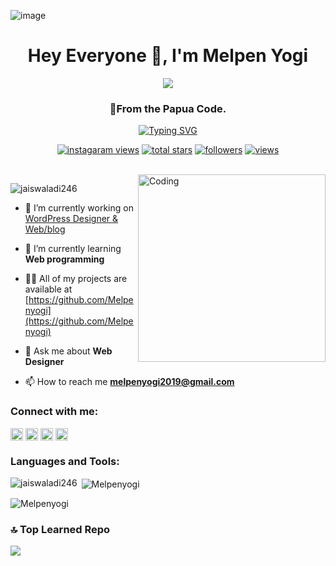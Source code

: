 ![image](https://github.com/Melpenyogi/Melpenyogi/assets/82245765/9585c223-d3b3-4490-98f2-41d0c4afe608)<h1 align="center">Hey Everyone 👋, I'm Melpen Yogi</h1>
<div align="center"><img src="#"> </div>
<h3 align="center">🚀From the Papua Code.</h3>
<p align="center">
  <!-- Typing SVG by DenverCoder1 - https://github.com/DenverCoder1/readme-typing-svg -->
  <a href="https://git.io/typing-svg"><img src="https://readme-typing-svg.demolab.com?font=Fira+Code&pause=1000&color=246DF7&width=435&lines=Experienced+Design+Web%2FBlog.;Learning+full-Stack+Developer;experienced+UI+%2F+UX+Designer;I+Always+Enjoyed+Learning+Programming" alt="Typing SVG" /></a>
</p>

<!-- Social badges section -->
<!-- Badges with custom icons - https://github.com/DenverCoder1/custom-icon-badges -->
<!-- View counter - https://github.com/DenverCoder1/Simple-View-Counter -->
<p align="center">
  <a href="https://www.instagram.com/c/@Melpen.yogi">
    <img alt="instagaram views" title="instagram views" src="https://freshidea.com/jonah/app/youtube-stats-badges/view-count-badge.php"/></a>
  <a href="https://github.com/DenverCoder1?tab=repositories&sort=stargazers">
    <img alt="total stars" title="Total stars on GitHub" src="https://custom-icon-badges.demolab.com/github/stars/DenverCoder1?color=55960c&style=for-the-badge&labelColor=488207&logo=star"/></a>
  <a href="https://github.com/DenverCoder1?tab=followers">
    <img alt="followers" title="Follow me on Github" src="https://custom-icon-badges.demolab.com/github/followers/DenverCoder1?color=236ad3&labelColor=1155ba&style=for-the-badge&logo=person-add&label=Follow&logoColor=white"/></a>
  <a href="https://github.com/DenverCoder1/Simple-View-Counter">
    <img alt="views" title="GitHub profile views" src="https://freshidea.com/jonah/app/DenverCoder1-profile-views"/></a>
</p>

<br/>

<img align="right" alt="Coding" width="300" src="https://blogger.googleusercontent.com/img/b/R29vZ2xl/AVvXsEiSo1MAqmWE1NvgV8KzJ5otGO7uQMnTexqzOSIac5WuHEoyti_ddUgifnVWQdHv8Zf-S8xo-LQwGZEVxt8-EliRu3tAr1k0f8F9LZev1r17Nc_xrytwQqB3dONUoKRNj6k2rW9PvKr4zP5TQbMaEy-OXo-gyMkJRVPnD0RArfr-7IpOiUbiRW75eroLqiev/s320/pro-Recovered-user.png">

<p align="left"> <img src="https://komarev.com/ghpvc/?username=jaiswaladi246&label=Profile%20views&color=0e75b6&style=flat" alt="jaiswaladi246" /> </p>

- 🔭 I’m currently working on [WordPress Designer & Web/blog](https://github.com/Melpenyogi)

- 🌱 I’m currently learning **Web programming**

- 👨‍💻 All of my projects are available at [https://github.com/Melpenyogi](https://github.com/Melpenyogi)

- 💬 Ask me about **Web Designer**

- 📫 How to reach me **melpenyogi2019@gmail.com**


<h3 align="left">Connect with me:</h3>
<p align="left">
<a href="https://linkedin.com/in/melpenyogi" target="blank"><img align="center" src="https://raw.githubusercontent.com/rahuldkjain/github-profile-readme-generator/master/src/images/icons/Social/linked-in-alt.svg" alt="adityajaiswal7" height="20" width="20" /></a>
<a href="https://instagram.com/melpen.yogi" target="blank"><img align="center" src="https://raw.githubusercontent.com/rahuldkjain/github-profile-readme-generator/master/src/images/icons/Social/instagram.svg" alt="m_aditya_jaiswal" height="20" width="20" /></a>
<a href="https://www.facebook.com/melpenyogi" target="blank"><img align="center" src="https://raw.githubusercontent.com/rahuldkjain/github-profile-readme-generator/master/src/images/icons/Social/facebook.svg" alt="m_aditya_jaiswal" height="20" width="20" /></a>
</a>
<a href="https://www.whatsapp.com/081212924708" target="blank"><img align="center" src="https://raw.githubusercontent.com/rahuldkjain/github-profile-readme-generator/master/src/images/icons/Social/whatsapp.svg" alt="m_aditya_jaiswal" height="20" width="20" /></a>
  
</p>

<h3 align="left">Languages and Tools:</h3>



<p><img align="left" src="https://github-readme-stats.vercel.app/api/top-langs?username=Melpenyogi&show_icons=true&locale=en&layout=compact" alt="jaiswaladi246" /></p>

<p>&nbsp;<img align="center" src="https://github-readme-stats.vercel.app/api?username=Melpenyogi&show_icons=true&locale=en" alt="Melpenyogi" /></p>

<p><img align="center" src="https://github-readme-streak-stats.herokuapp.com/?user=Melpenyogi&" alt="Melpenyogi" /></p>

### 🔝 Top Learned Repo
![](https://github-contributor-stats.vercel.app/api?username=Melpenyogi&limit=5&theme=flat&combine_all_yearly_contributions=true)

